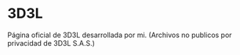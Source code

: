 # 3D3L
Página oficial de 3D3L desarrollada por mi. (Archivos no publicos por privacidad de 3D3L S.A.S.)
